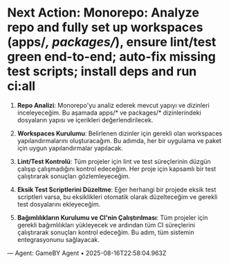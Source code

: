 # Next Action: Monorepo: Analyze repo and fully set up workspaces (apps/*, packages/*), ensure lint/test green end-to-end; auto-fix missing test scripts; install deps and run ci:all

1. **Repo Analizi**: Monorepo'yu analiz ederek mevcut yapıyı ve dizinleri inceleyeceğim. Bu aşamada apps/* ve packages/* dizinlerindeki dosyaların yapısı ve içerikleri değerlendirilecek.

2. **Workspaces Kurulumu**: Belirlenen dizinler için gerekli olan workspaces yapılandırmalarını oluşturacağım. Bu adımda, her bir uygulama ve paket için uygun yapılandırmalar yapılacak.

3. **Lint/Test Kontrolü**: Tüm projeler için lint ve test süreçlerinin düzgün çalışıp çalışmadığını kontrol edeceğim. Her proje için kapsamlı bir test çalıştırarak sonuçları gözlemleyeceğim.

4. **Eksik Test Scriptlerini Düzeltme**: Eğer herhangi bir projede eksik test scriptleri varsa, bu eksiklikleri otomatik olarak düzelteceğim ve gerekli test dosyalarını ekleyeceğim.

5. **Bağımlılıkların Kurulumu ve CI'nin Çalıştırılması**: Tüm projeler için gerekli bağımlılıkları yükleyecek ve ardından tüm CI süreçlerini çalıştırarak sonuçları kontrol edeceğim. Bu adım, tüm sistemin entegrasyonunu sağlayacak.

— Agent: GameBY Agent • 2025-08-16T22:58:04.963Z
